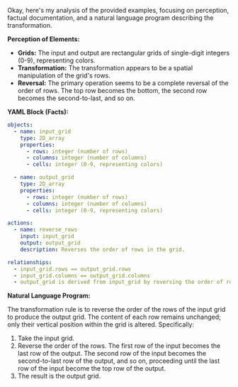 Okay, here's my analysis of the provided examples, focusing on perception, factual documentation, and a natural language program describing the transformation.

**Perception of Elements:**

*   **Grids:** The input and output are rectangular grids of single-digit integers (0-9), representing colors.
*   **Transformation:** The transformation appears to be a spatial manipulation of the grid's rows.
*   **Reversal:** The primary operation seems to be a complete reversal of the order of rows. The top row becomes the bottom, the second row becomes the second-to-last, and so on.

**YAML Block (Facts):**


```yaml
objects:
  - name: input_grid
    type: 2D_array
    properties:
      - rows: integer (number of rows)
      - columns: integer (number of columns)
      - cells: integer (0-9, representing colors)

  - name: output_grid
    type: 2D_array
    properties:
      - rows: integer (number of rows)
      - columns: integer (number of columns)
      - cells: integer (0-9, representing colors)

actions:
  - name: reverse_rows
    input: input_grid
    output: output_grid
    description: Reverses the order of rows in the grid.

relationships:
  - input_grid.rows == output_grid.rows
  - input_grid.columns == output_grid.columns
  - output_grid is derived from input_grid by reversing the order of rows.
```


**Natural Language Program:**

The transformation rule is to reverse the order of the rows of the input grid to produce the output grid. The content of each row remains unchanged; only their vertical position within the grid is altered. Specifically:

1.  Take the input grid.
2.  Reverse the order of the rows. The first row of the input becomes the last row of the output. The second row of the input becomes the second-to-last row of the output, and so on, proceeding until the last row of the input become the top row of the output.
3. The result is the output grid.
